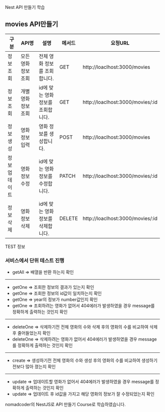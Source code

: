 Nest API 만들기 학습

## movies API만들기

| 구분      | API명        | 설명                   | 메서드    | 요청URL                            |
|---------|-------------|----------------------|--------|----------------------------------|
| 정보 조회   | 모든 영화 정보 조회 | 전체 영화 정보를 조회합니다.     | GET    | http://loaclhost:3000/movies     |
| 정보 조회   | 개별 영화 정보 조회 | id에 맞는 영화 정보를 조회합니다. | GET    | http://loaclhost:3000/movies/:id |
| 정보 생성   | 영화 정보 입력    | 영화 정보를 생성합니다.        | POST   | http://loaclhost:3000/movies     |
| 정보 업데이트 | 영화 정보 수정    | id에 맞는 영화 정보를 수정합니다. | PATCH  | http://loaclhost:3000/movies/:id |
| 정보 삭제   | 영화 정보 삭제    | id에 맞는 영화 정보를 삭제합니다. | DELETE | http://loaclhost:3000/movies/:id |

TEST 정보

### 서비스에서 단위 테스트 진행
 
- getAll => 배열을 반환 하는지 확인
-------
- getOne => 조회한 정보의 결과가 있는지 확인
- getOne => 조회한 정보의 id값이 일치하는지 확인
- getOne => year의 정보가 number값인지 확인
- getOne => 조회하려는 영화가 없어서 404에러가 발생하였을 경우 message를 정확하게 출력하는 것인지 확인
---
- deleteOne => 삭제하기전 전체 영화의 수와 삭제 후의 영화의 수를 비교하여 삭제후 줄어들었는지 확인
- deleteOne => 삭제하려는 영화가 없어서 404에러가 발생하였을 경우 message를 정확하게 출력하는 것인지 확인
---
- create => 생성하기전 전체 영화의 수와 생성 후의 영화의 수를 비교하여 생성하기 전보다 많아 졌는지 확인
---
- update => 업데이트할 영화가 없어서 404에러가 발생하였을 경우 message를 정확하게 출력하는 것인지 확인
- update => 업데이트 후 id값을 가지고 해당 영화의 정보가 잘 수정되었는지 확인


nomadcoder의 NestJS로 API 만들기 Course로 학습하였습니다.
